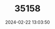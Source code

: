 ---
title: "35158"
category: "Vachellia cernua"
draft: false
date: 2024-02-22 13:03:50
languages:
  Somali: ["Cabab"]
---